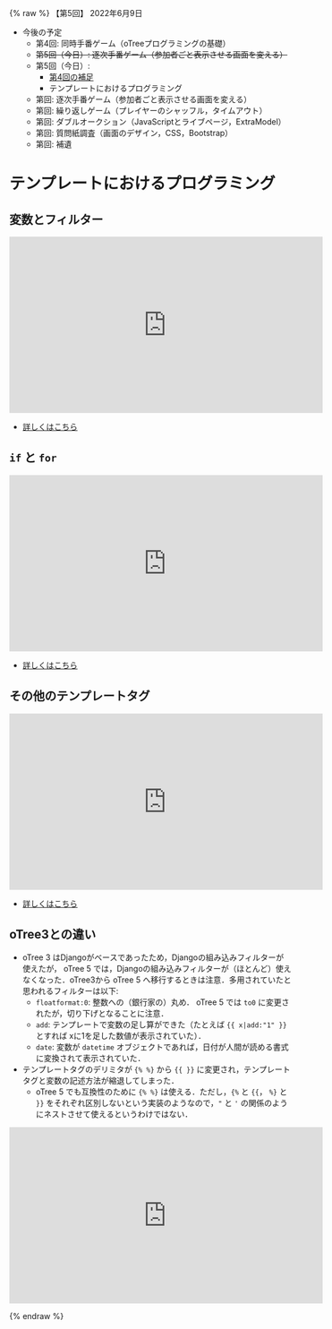 {% raw %}
【第5回】 2022年6月9日

- 今後の予定
    - 第4回: 同時手番ゲーム（oTreeプログラミングの基礎）
    - ~~第5回（今日）: 逐次手番ゲーム（参加者ごと表示させる画面を変える）~~ 
    - 第5回（今日）:
        - [第4回の補足](day4.md#day4suppl)
        - テンプレートにおけるプログラミング
    - 第回: 逐次手番ゲーム（参加者ごと表示させる画面を変える）
    - 第回: 繰り返しゲーム（プレイヤーのシャッフル，タイムアウト）
    - 第回: ダブルオークション（JavaScriptとライブページ，ExtraModel）
    - 第回: 質問紙調査（画面のデザイン，CSS，Bootstrap）
    - 第回: 補遺





#  テンプレートにおけるプログラミング



## 変数とフィルター

<p class="ytubevideo"><iframe width="560" height="315" src="https://www.youtube-nocookie.com/embed/K9BagHTRH3Y?rel=0" title="YouTube video player" frameborder="0" allow="accelerometer; autoplay; clipboard-write; encrypted-media; gyroscope; picture-in-picture" allowfullscreen></iframe></p>

- [詳しくはこちら](otree_ref/templatefile.md#変数の展開)



## `if` と `for`

<p class="ytubevideo"><iframe width="560" height="315" src="https://www.youtube-nocookie.com/embed/6jRM-p5tJ2s?rel=0" title="YouTube video player" frameborder="0" allow="accelerometer; autoplay; clipboard-write; encrypted-media; gyroscope; picture-in-picture" allowfullscreen></iframe></p>

- [詳しくはこちら](otree_ref/templatefile.md#テンプレートタグ)



## その他のテンプレートタグ

<p class="ytubevideo"><iframe width="560" height="315" src="https://www.youtube-nocookie.com/embed/FnpInHMIe1M?rel=0" title="YouTube video player" frameborder="0" allow="accelerometer; autoplay; clipboard-write; encrypted-media; gyroscope; picture-in-picture" allowfullscreen></iframe></p>

- [詳しくはこちら](otree_ref/templatefile.md#include)



## oTree3との違い

- oTree 3 はDjangoがベースであったため，Djangoの組み込みフィルターが使えたが， oTree 5 では，Djangoの組み込みフィルターが（ほとんど）使えなくなった．oTree3から oTree 5 へ移行するときは注意．多用されていたと思われるフィルターは以下:
    - `floatformat:0`: 整数への（銀行家の）丸め． oTree 5 では `to0` に変更されたが，切り下げとなることに注意．
    - `add`: テンプレートで変数の足し算ができた（たとえば `{{ x|add:"1" }}` とすれば xに1を足した数値が表示されていた）．
    - `date`: 変数が `datetime` オブジェクトであれば，日付が人間が読める書式に変換されて表示されていた．
- テンプレートタグのデリミタが `{% %}` から `{{ }}` に変更され，テンプレートタグと変数の記述方法が縮退してしまった．
    - oTree 5 でも互換性のために `{% %}` は使える．ただし，`{%` と `{{`， `%}` と `}}` をそれぞれ区別しないという実装のようなので，`"` と `'` の関係のようにネストさせて使えるというわけではない．


<p class="ytubevideo"><iframe width="560" height="315" src="https://www.youtube-nocookie.com/embed/3eVb6rKUtPw?rel=0" title="YouTube video player" frameborder="0" allow="accelerometer; autoplay; clipboard-write; encrypted-media; gyroscope; picture-in-picture" allowfullscreen></iframe></p>




{% endraw %}
